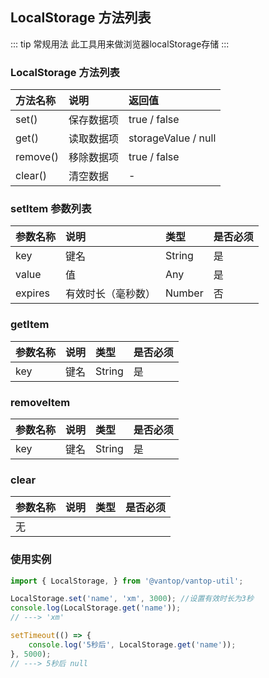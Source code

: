 <!--
 * @Author: huangxiaomin
 * @Date: 2021-02-24 18:21:36
 * @LastEditTime: 2021-07-13 18:46:41
 * @LastEditors: 蔡远程
 * @Description: In User Settings Edit
 * @FilePath: /vantop/docs/vantop-util/browser/CookieHelper.md
-->

## LocalStorage 方法列表
::: tip 常规用法
此工具用来做浏览器localStorage存储
:::

### LocalStorage 方法列表
| 方法名称        | 说明              | 返回值    |
| :------------- |:-----------------|:---------|
| set()      | 保存数据项         | true / false   |
| get()      | 读取数据项         | storageValue / null |
| remove()   | 移除数据项         | true / false   |
| clear()        | 清空数据           | -        |

### setItem 参数列表
| 参数名称        | 说明               | 类型    | 是否必须  |
| :------------- |:------------------|:-------|:---------|
| key            | 键名               | String | 是       |
| value          | 值                 | Any    | 是       |
| expires        | 有效时长（毫秒数）    | Number | 否       |

### getItem 
| 参数名称        | 说明               | 类型    | 是否必须  |
| :------------- |:------------------|:-------|:---------|
| key           | 键名               | String  | 是       |

### removeItem
| 参数名称        | 说明               | 类型    | 是否必须  |
| :------------- |:------------------|:-------|:---------|
| key           | 键名               | String  | 是       |

### clear
| 参数名称        | 说明               | 类型    | 是否必须  |
| :------------- |:------------------|:-------|:---------|
| 无           |

### 使用实例
```js
import { LocalStorage, } from '@vantop/vantop-util';

LocalStorage.set('name', 'xm', 3000); //设置有效时长为3秒
console.log(LocalStorage.get('name'));
// ---> 'xm'

setTimeout(() => {
    console.log('5秒后', LocalStorage.get('name'));
}, 5000);
// ---> 5秒后 null
